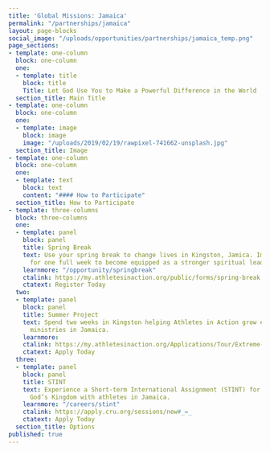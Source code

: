 ```yaml
---
title: 'Global Missions: Jamaica'
permalink: "/partnerships/jamaica"
layout: page-blocks
social_image: "/uploads/opportunities/partnerships/jamaica_temp.png"
page_sections:
- template: one-column
  block: one-column
  one:
  - template: title
    block: title
    Title: Let God Use You to Make a Powerful Difference in the World
  section_title: Main Title
- template: one-column
  block: one-column
  one:
  - template: image
    block: image
    image: "/uploads/2019/02/19/rawpixel-741662-unsplash.jpg"
  section_title: Image
- template: one-column
  block: one-column
  one:
  - template: text
    block: text
    content: "#### How to Participate"
  section_title: How to Participate
- template: three-columns
  block: three-columns
  one:
  - template: panel
    block: panel
    title: Spring Break
    text: Use your spring break to change lives in Kingston, Jamica. Immerse yourself
      for one full week to become equipped as a stronger spiritual leader.
    learnmore: "/opportunity/springbreak"
    ctalink: https://my.athletesinaction.org/public/forms/spring-break.aspx
    ctatext: Register Today
  two:
  - template: panel
    block: panel
    title: Summer Project
    text: Spend two weeks in Kingston helping Athletes in Action grow existing campus
      ministries in Jamaica.
    learnmore:
    ctalink: https://my.athletesinaction.org/Applications/Tour/Extreme-Challenge-Jamaica/default.aspx
    ctatext: Apply Today
  three:
  - template: panel
    block: panel
    title: STINT
    text: Experience a Short-term International Assignment (STINT) for a year of expanding
      God’s Kingdom with athletes in Jamaica.
    learnmore: "/careers/stint"
    ctalink: https://apply.cru.org/sessions/new#_=_
    ctatext: Apply Today
  section_title: Options
published: true
---
```

